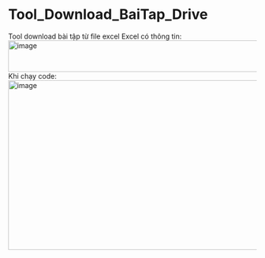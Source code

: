 # Tool_Download_BaiTap_Drive
Tool download bài tập từ file excel
Excel có thông tin:
<img width="1222" height="64" alt="image" src="https://github.com/user-attachments/assets/f85c68aa-bd40-4187-aeeb-fde037bd8a7a" />
Khi chạy code:
<img width="1426" height="345" alt="image" src="https://github.com/user-attachments/assets/53ca9f83-1559-47b5-915b-4024b39f3164" />

